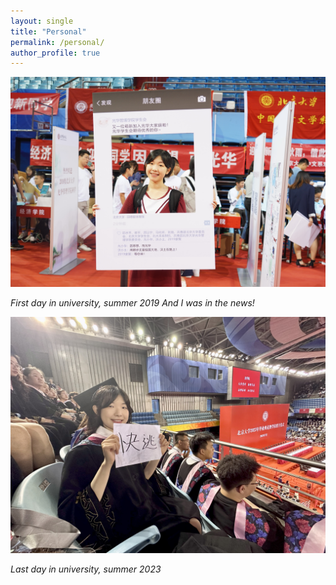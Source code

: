 ```yaml
---
layout: single
title: "Personal"
permalink: /personal/
author_profile: true
---
```


![First day in university, summer 2019](/images/first_university.jpg)

*First day in university, summer 2019*
*And I was in the news!*

![Last day in university, summer 2023](/images/graduation.jpg)

*Last day in university, summer 2023*
